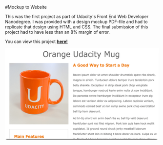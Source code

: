 #Mockup to Website

This was the first project as part of Udacity's Front End Web Developer Nanodegree. I was provided with a design mockup PDF-file and had to replicate that design using HTML and CSS. The final submission of this project had to have less than an 8% margin of error.

You can view this project [**here!**](http://samurairanderson.github.io/P1-Mockup-to-Website)

![Project One image](images/mw.png)